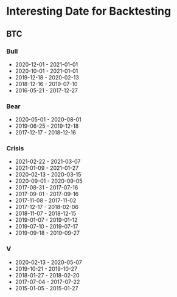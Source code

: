 # Interesting Date for Backtesting

## BTC

### Bull

- 2020-12-01 - 2021-01-01
- 2020-10-01 - 2021-01-01
- 2019-12-18 - 2020-02-13
- 2018-12-16 - 2019-07-10
- 2016-05-21 - 2017-12-27

### Bear

- 2020-05-01 - 2020-08-01
- 2019-06-25 - 2019-12-18
- 2017-12-17 - 2018-12-16

### Crisis

- 2021-02-22 - 2021-03-07
- 2021-01-09 - 2021-01-27
- 2020-02-13 - 2020-03-15
- 2020-09-01 - 2020-09-05
- 2017-08-31 - 2017-07-16
- 2017-09-01 - 2017-09-16
- 2017-11-08 - 2017-11-02
- 2017-12-17 - 2018-02-06
- 2018-11-07 - 2018-12-15
- 2019-01-07 - 2019-01-12
- 2019-07-10 - 2019-07-17
- 2019-09-18 - 2019-09-27

### V

- 2020-02-13 - 2020-05-07
- 2019-10-21 - 2019-10-27
- 2018-01-27 - 2018-02-20
- 2017-07-04 - 2017-07-22
- 2015-01-05 - 2015-01-27